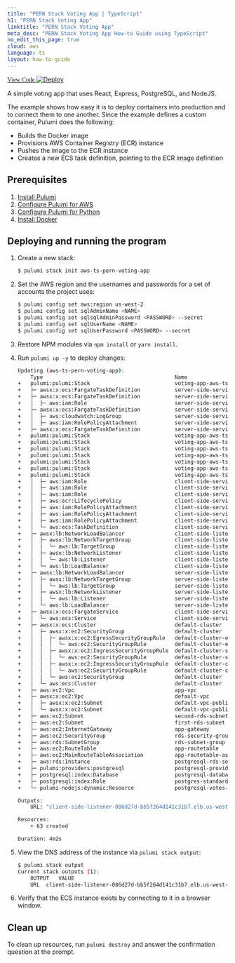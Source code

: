 ```yaml
---
title: "PERN Stack Voting App | TypeScript"
h1: "PERN Stack Voting App"
linktitle: "PERN Stack Voting App"
meta_desc: "PERN Stack Voting App How-to Guide using TypeScript"
no_edit_this_page: true
cloud: aws
language: ts
layout: how-to-guide
---
```


<!-- WARNING: this page was generated by a tool. Do not edit it by hand. -->
<!-- To change it, please see https://github.com/pulumi/docs/tree/master/tools/mktutorial. -->

<p class="mb-4 flex">
    <a class="flex flex-wrap items-center rounded-md text-lg text-white bg-blue-600 border-2 border-blue-600 px-2 mr-2 whitespace-no-wrap hover:text-white" style="height: 45px; font-family: 'Gilroy'; " href="https://github.com/pulumi/examples/tree/master/aws-ts-pern-voting-app" target="_blank">
        <span><i class="fab fa-github pr-2"></i> View Code</span>
    </a>
    <a href="https://app.pulumi.com/new?template=https://github.com/pulumi/examples/blob/master/aws-ts-pern-voting-app/README.md" target="_blank">
        <img src="https://get.pulumi.com/new/button.svg" alt="Deploy">
    </a>
</p>


A simple voting app that uses React, Express, PostgreSQL, and NodeJS.

The example shows how easy it is to deploy containers into production and to connect them to one another. Since the example defines a custom container, Pulumi does the following:

- Builds the Docker image
- Provisions AWS Container Registry (ECR) instance
- Pushes the image to the ECR instance
- Creates a new ECS task definition, pointing to the ECR image definition

## Prerequisites

1. [Install Pulumi](https://www.pulumi.com/docs/get-started/install/)
1. [Configure Pulumi for AWS](https://www.pulumi.com/docs/intro/cloud-providers/aws/setup/)
1. [Configure Pulumi for Python](https://www.pulumi.com/docs/intro/languages/python/)
1. [Install Docker](https://docs.docker.com/engine/installation/)

## Deploying and running the program


1. Create a new stack:

    ```bash
    $ pulumi stack init aws-ts-pern-voting-app
    ```

1. Set the AWS region and the usernames and passwords for a set of accounts the project uses:

    ```bash
    $ pulumi config set aws:region us-west-2
    $ pulumi config set sqlAdminName <NAME>
    $ pulumi config set sqlsqlAdminPassword <PASSWORD> --secret
    $ pulumi config set sqlUserName <NAME>
    $ pulumi config set sqlUserPassword <PASSWORD> --secret
    ```

1. Restore NPM modules via `npm install` or `yarn install`.

1. Run `pulumi up -y` to deploy changes:

    ```bash
    Updating (aws-ts-pern-voting-app):
        Type                                          Name                                    Status       Info
    +   pulumi:pulumi:Stack                           voting-app-aws-ts-pern-voting-app          created
    +   ├─ awsx:x:ecs:FargateTaskDefinition           server-side-service                     created
    +   ├─ awsx:x:ecs:FargateTaskDefinition           server-side-service                     created
    +   │  ├─ aws:iam:Role                            server-side-service-execution           created
    +   ├─ awsx:x:ecs:FargateTaskDefinition           server-side-service                     created
    +   │  ├─ aws:cloudwatch:LogGroup                 server-side-service                     created
    +   │  ├─ aws:iam:RolePolicyAttachment            server-side-service-task-fd1a00e5       created
    +   ├─ awsx:x:ecs:FargateTaskDefinition           server-side-service                     created
    +   pulumi:pulumi:Stack                           voting-app-aws-ts-pern-voting-app          created
    +   pulumi:pulumi:Stack                           voting-app-aws-ts-pern-voting-app          created
    +   pulumi:pulumi:Stack                           voting-app-aws-ts-pern-voting-app          created
    +   pulumi:pulumi:Stack                           voting-app-aws-ts-pern-voting-app          created
    +   pulumi:pulumi:Stack                           voting-app-aws-ts-pern-voting-app          created
    +   pulumi:pulumi:Stack                           voting-app-aws-ts-pern-voting-app          created
    +   pulumi:pulumi:Stack                           voting-app-aws-ts-pern-voting-app          created
    +   │  ├─ aws:iam:Role                            client-side-service-execution           created
    +   │  ├─ aws:iam:Role                            client-side-service-execution           created
    +   │  ├─ aws:iam:Role                            client-side-service-execution           created
    +   │  ├─ aws:ecr:LifecyclePolicy                 client-side-service                     created
    +   │  ├─ aws:iam:RolePolicyAttachment            client-side-service-task-fd1a00e5       created
    +   │  ├─ aws:iam:RolePolicyAttachment            client-side-service-task-32be53a2       created
    +   │  ├─ aws:iam:RolePolicyAttachment            client-side-service-execution-9a42f520  created
    +   │  └─ aws:ecs:TaskDefinition                  client-side-service                     created
    +   ├─ awsx:lb:NetworkLoadBalancer                client-side-listener                    created
    +   │  ├─ awsx:lb:NetworkTargetGroup              client-side-listener                    created
    +   │  │  └─ aws:lb:TargetGroup                   client-side-listener                    created
    +   │  ├─ awsx:lb:NetworkListener                 client-side-listener                    created
    +   │  │  └─ aws:lb:Listener                      client-side-listener                    created
    +   │  └─ aws:lb:LoadBalancer                     client-side-listener                    created
    +   ├─ awsx:lb:NetworkLoadBalancer                server-side-listener                    created
    +   │  ├─ awsx:lb:NetworkTargetGroup              server-side-listener                    created
    +   │  │  └─ aws:lb:TargetGroup                   server-side-listener                    created
    +   │  ├─ awsx:lb:NetworkListener                 server-side-listener                    created
    +   │  │  └─ aws:lb:Listener                      server-side-listener                    created
    +   │  └─ aws:lb:LoadBalancer                     server-side-listener                    created
    +   ├─ awsx:x:ecs:FargateService                  client-side-service                     created
    +   │  └─ aws:ecs:Service                         client-side-service                     created
    +   ├─ awsx:x:ecs:Cluster                         default-cluster                         created
    +   │  ├─ awsx:x:ec2:SecurityGroup                default-cluster                         created
    +   │  │  ├─ awsx:x:ec2:EgressSecurityGroupRule   default-cluster-egress                  created
    +   │  │  │  └─ aws:ec2:SecurityGroupRule         default-cluster-egress                  created
    +   │  │  ├─ awsx:x:ec2:IngressSecurityGroupRule  default-cluster-ssh                     created
    +   │  │  │  └─ aws:ec2:SecurityGroupRule         default-cluster-ssh                     created
    +   │  │  ├─ awsx:x:ec2:IngressSecurityGroupRule  default-cluster-containers              created
    +   │  │  │  └─ aws:ec2:SecurityGroupRule         default-cluster-containers              created
    +   │  │  └─ aws:ec2:SecurityGroup                default-cluster                         created
    +   │  └─ aws:ecs:Cluster                         default-cluster                         created
    +   ├─ aws:ec2:Vpc                                app-vpc                                 created
    +   ├─ awsx:x:ec2:Vpc                             default-vpc                             created
    +   │  ├─ awsx:x:ec2:Subnet                       default-vpc-public-1                    created
    +   │  └─ awsx:x:ec2:Subnet                       default-vpc-public-0                    created
    +   ├─ aws:ec2:Subnet                             second-rds-subnet                       created
    +   ├─ aws:ec2:Subnet                             first-rds-subnet                        created
    +   ├─ aws:ec2:InternetGateway                    app-gateway                             created
    +   ├─ aws:ec2:SecurityGroup                      rds-security-group                      created
    +   ├─ aws:rds:SubnetGroup                        rds-subnet-group                        created
    +   ├─ aws:ec2:RouteTable                         app-routetable                          created
    +   ├─ aws:ec2:MainRouteTableAssociation          app-routetable-association              created
    +   ├─ aws:rds:Instance                           postgresql-rds-server                   created
    +   ├─ pulumi:providers:postgresql                postgresql-provider                     created
    +   ├─ postgresql:index:Database                  postgresql-database                     created
    +   ├─ postgresql:index:Role                      postgres-standard-role                  created
    +   └─ pulumi-nodejs:dynamic:Resource             postgresql-votes-schema                 created

    Outputs:
        URL: "client-side-listener-086d27d-bb5f264d141c31b7.elb.us-west-2.amazonaws.com"

    Resources:
        + 63 created

    Duration: 4m2s
    ```

1. View the DNS address of the instance via `pulumi stack output`:

    ```bash
    $ pulumi stack output
    Current stack outputs (1):
        OUTPUT   VALUE
        URL  client-side-listener-086d27d-bb5f264d141c31b7.elb.us-west-2.amazonaws.com
    ```

1.  Verify that the ECS instance exists by connecting to it in a browser window.

## Clean up

To clean up resources, run `pulumi destroy` and answer the confirmation question at the prompt.

